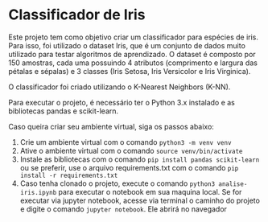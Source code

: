 # Classificador de Iris

Este projeto tem como objetivo criar um classificador para espécies de iris. Para isso, foi utilizado o dataset Iris, que é um conjunto de dados muito utilizado para testar algoritmos de aprendizado. O dataset é composto por 150 amostras, cada uma possuindo 4 atributos (comprimento e largura das pétalas e sépalas) e 3 classes (Iris Setosa, Iris Versicolor e Iris Virginica).

O classificador foi criado utilizando o K-Nearest Neighbors (K-NN).

Para executar o projeto, é necessário ter o Python 3.x instalado e as bibliotecas pandas e scikit-learn.

Caso queira criar seu ambiente virtual, siga os passos abaixo:

1. Crie um ambiente virtual com o comando `python3 -m venv venv`
2. Ative o ambiente virtual com o comando `source venv/bin/activate`
3. Instale as bibliotecas com o comando `pip install pandas scikit-learn` ou se preferir, use o arquivo requirements.txt com o comando `pip install -r requirements.txt`
4. Caso tenha clonado o projeto, execute o comando `python3 analise-iris.ipynb` para executar o notebook em sua maquina local. Se for executar via jupyter notebook, acesse via terminal o caminho do projeto e digite o comando `jupyter notebook`. Ele abrirá no navegador
